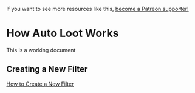 <!-- TITLE: Architecture -->

If you want to see more resources like this, [become a Patreon supporter!](https://www.patreon.com/fireundubh) 

# How Auto Loot Works
This is a working document

## Creating a New Filter

[How to Create a New Filter](https://i.imgur.com/G6XGGPA.png)

